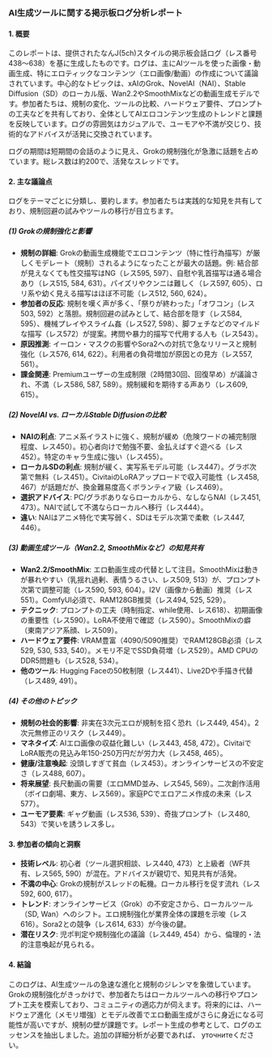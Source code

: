 ### AI生成ツールに関する掲示板ログ分析レポート

#### 1. 概要
このレポートは、提供されたなんJ(5ch)スタイルの掲示板会話ログ（レス番号438〜638）を基に生成したものです。ログは、主にAIツールを使った画像・動画生成、特にエロティックなコンテンツ（エロ画像/動画）の作成について議論されています。中心的なトピックは、xAIのGrok、NovelAI（NAI）、Stable Diffusion（SD）のローカル版、Wan2.2やSmoothMixなどの動画生成モデルです。参加者たちは、規制の変化、ツールの比較、ハードウェア要件、プロンプトの工夫などを共有しており、全体としてAIエロコンテンツ生成のトレンドと課題を反映しています。ログの雰囲気はカジュアルで、ユーモアや不満が交じり、技術的なアドバイスが活発に交換されています。

ログの期間は短期間の会話のように見え、Grokの規制強化が急激に話題を占めています。総レス数は約200で、活発なスレッドです。

#### 2. 主な議論点
ログをテーマごとに分類し、要約します。参加者たちは実践的な知見を共有しており、規制回避の試みやツールの移行が目立ちます。

##### (1) Grokの規制強化と影響
- **規制の詳細**: Grokの動画生成機能でエロコンテンツ（特に性行為描写）が厳しくモデレート（規制）されるようになったことが最大の話題。例: 結合部が見えなくても性交描写はNG（レス595, 597）、自慰や乳首描写は通る場合あり（レス515, 584, 631）。パイズリやクンニは難しく（レス597, 605）、ロリ系や幼く見える描写はほぼ不可能（レス512, 560, 624）。
- **参加者の反応**: 規制を嘆く声が多く、「祭りが終わった」「オワコン」（レス503, 592）と落胆。規制回避の試みとして、結合部を隠す（レス584, 595）、機械プレイやスライム姦（レス527, 598）、脚フェチなどのマイルドな描写（レス572）が提案。拷問や暴力的描写で代用する人も（レス543）。
- **原因推測**: イーロン・マスクの影響やSora2への対抗で急なリリースと規制強化（レス576, 614, 622）。利用者の負荷増加が原因との見方（レス557, 561）。
- **課金関連**: Premiumユーザーの生成制限（2時間30回、回復早め）が議論され、不満（レス586, 587, 589）。規制緩和を期待する声あり（レス609, 615）。

##### (2) NovelAI vs. ローカルStable Diffusionの比較
- **NAIの利点**: アニメ系イラストに強く、規制が緩め（危険ワードの補完制限程度、レス450）。初心者向けで勉強不要、金払えばすぐ遊べる（レス452）。特定のキャラ生成に強い（レス455）。
- **ローカルSDの利点**: 規制が緩く、実写系モデル可能（レス447）。グラボ次第で無料（レス451）。CivitaiのLoRAアップロードで収入可能性（レス458, 467）が話題だが、換金難易度高くボランティア級（レス469）。
- **選択アドバイス**: PC/グラボありならローカルから、なしならNAI（レス451, 473）。NAIで試して不満ならローカルへ移行（レス444）。
- **違い**: NAIはアニメ特化で実写弱く、SDはモデル次第で柔軟（レス447, 446）。

##### (3) 動画生成ツール（Wan2.2, SmoothMixなど）の知見共有
- **Wan2.2/SmoothMix**: エロ動画生成の代替として注目。SmoothMixは動きが暴れやすい（乳揺れ過剰、表情うるさい、レス509, 513）が、プロンプト次第で調整可能（レス590, 593, 604）。I2V（画像から動画）推奨（レス551）。ComfyUI必須で、RAM128GB推奨（レス494, 525, 529）。
- **テクニック**: プロンプトの工夫（時制指定、while使用、レス618）、初期画像の重要性（レス590）。LoRA不使用で確認（レス590）。SmoothMixの癖（東南アジア系顔、レス509）。
- **ハードウェア要件**: VRAM豊富（4090/5090推奨）でRAM128GB必須（レス529, 530, 533, 540）。メモリ不足でSSD負荷増（レス529）。AMD CPUのDDR5問題も（レス528, 534）。
- **他のツール**: Hugging Faceの50枚制限（レス441）、Live2Dや手描き代替（レス489, 491）。

##### (4) その他のトピック
- **規制の社会的影響**: 非実在3次元エロが規制を招く恐れ（レス449, 454）。2次元無修正のリスク（レス449）。
- **マネタイズ**: AIエロ画像の収益化難しい（レス443, 458, 472）。CivitaiでLoRA販売の見込み年150-250万円だが労力大（レス458, 465）。
- **健康/注意喚起**: 没頭しすぎて貧血（レス453）。オンラインサービスの不安定さ（レス488, 607）。
- **将来展望**: 長尺動画の需要（エロMMD並み、レス545, 569）。二次創作活用（ボイロ劇場、東方、レス569）。家庭PCでエロアニメ作成の未来（レス577）。
- **ユーモア要素**: ギャグ動画（レス536, 539）、奇抜プロンプト（レス480, 543）で笑いを誘うレス多し。

#### 3. 参加者の傾向と洞察
- **技術レベル**: 初心者（ツール選択相談、レス440, 473）と上級者（WF共有、レス565, 590）が混在。アドバイスが親切で、知見共有が活発。
- **不満の中心**: Grokの規制がスレッドの転機。ローカル移行を促す流れ（レス592, 600, 617）。
- **トレンド**: オンラインサービス（Grok）の不安定さから、ローカルツール（SD, Wan）へのシフト。エロ規制強化が業界全体の課題を示唆（レス616）。Sora2との競争（レス614, 633）が今後の鍵。
- **潜在リスク**: 児ポ判定や規制強化の議論（レス449, 454）から、倫理的・法的注意喚起が見られる。

#### 4. 結論
このログは、AI生成ツールの急速な進化と規制のジレンマを象徴しています。Grokの規制強化がきっかけで、参加者たちはローカルツールへの移行やプロンプト工夫を模索しており、コミュニティの適応力が伺えます。将来的には、ハードウェア進化（メモリ増強）とモデル改善でエロ動画生成がさらに身近になる可能性が高いですが、規制の壁が課題です。レポート生成の参考として、ログのエッセンスを抽出しました。追加の詳細分析が必要であれば、 уточнитеください。